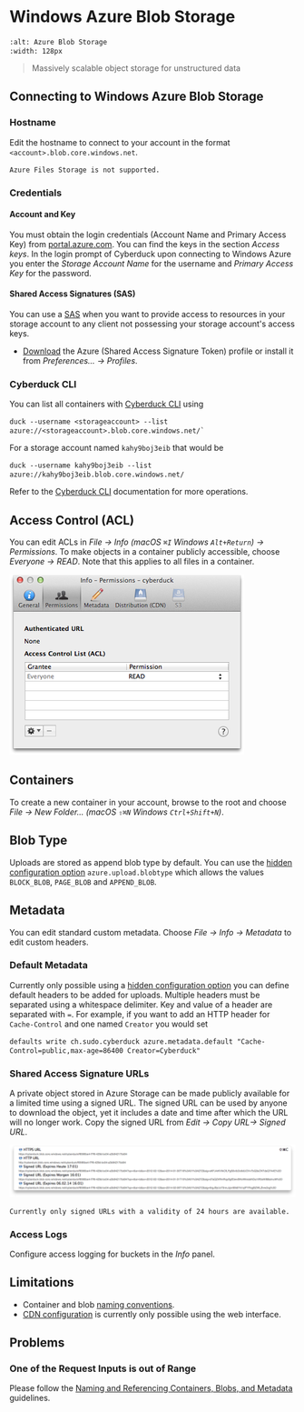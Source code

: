 Windows Azure Blob Storage
====

```{image} _images/azure.png
:alt: Azure Blob Storage
:width: 128px
```

> Massively scalable object storage for unstructured data

## Connecting to Windows Azure Blob Storage

### Hostname

Edit the hostname to connect to your account in the format `<account>.blob.core.windows.net`.

```{warning}
Azure Files Storage is not supported.
```

### Credentials

#### Account and Key

You must obtain the login credentials (Account Name and Primary Access Key) from [portal.azure.com](https://portal.azure.com/). You can find the keys in the section *Access keys*. In the login prompt of Cyberduck upon connecting to Windows Azure you enter the *Storage Account Name* for the username and *Primary Access Key* for the password.

#### Shared Access Signatures (SAS)

You can use a [SAS](https://docs.microsoft.com/en-us/azure/storage/common/storage-sas-overview) when you want to provide access to resources in your storage account to any client not possessing your storage account's access keys.

- [Download](https://profiles.cyberduck.io/Azure%20(Shared%20Access%20Signature%20Token).cyberduckprofile) the Azure (Shared Access Signature Token) profile or install it from *Preferences… → Profiles*.

### Cyberduck CLI

You can list all containers with [Cyberduck CLI](https://duck.sh/) using

	duck --username <storageaccount> --list azure://<storageaccount>.blob.core.windows.net/`

For a storage account named `kahy9boj3eib` that would be 

	duck --username kahy9boj3eib --list azure://kahy9boj3eib.blob.core.windows.net/

Refer to the [Cyberduck CLI](../cli/index.md) documentation for more operations.

## Access Control (ACL)

You can edit ACLs in *File → Info (macOS `⌘I` Windows `Alt+Return`) → Permissions*. To make objects in a container publicly accessible, choose *Everyone → READ*. Note that this applies to all files in a container.

![ACLs](_images/Azure_ACLs.png)

## Containers

To create a new container in your account, browse to the root and choose *File → New Folder... (macOS `⇧⌘N` Windows `Ctrl+Shift+N`)*.

## Blob Type
Uploads are stored as append blob type by default. You can use the [hidden configuration option](../cyberduck/preferences.md#hidden-configuration-options) `azure.upload.blobtype` which allows the values `BLOCK_BLOB`, `PAGE_BLOB` and `APPEND_BLOB`.

## Metadata

You can edit standard custom metadata. Choose *File → Info → Metadata* to edit custom headers.

### Default Metadata

Currently only possible using a [hidden configuration option](../cyberduck/preferences.md#hidden-configuration-options) you can define default headers to be added for uploads. Multiple headers must be separated using a whitespace delimiter. Key and value of a header are separated with `=`. For example, if you want to add an HTTP header for `Cache-Control` and one named `Creator` you would set

	defaults write ch.sudo.cyberduck azure.metadata.default "Cache-Control=public,max-age=86400 Creator=Cyberduck"

### Shared Access Signature URLs

A private object stored in Azure Storage can be made publicly available for a limited time using a signed URL. The signed URL can be used by anyone to download the object, yet it includes a date and time after which the URL will no longer work. Copy the signed URL from *Edit → Copy URL→ Signed URL*.

![Shared Access Signature URLs](_images/Azure_Shared_Access_Signature_URLs.png)

```{note}
Currently only signed URLs with a validity of 24 hours are available.
```

### Access Logs

Configure access logging for buckets in the *Info* panel.

## Limitations

- Container and blob [naming conventions](https://docs.microsoft.com/en-us/rest/api/storageservices/Naming-and-Referencing-Containers--Blobs--and-Metadata).
- [CDN configuration](https://docs.microsoft.com/en-us/azure/cdn/cdn-create-new-endpoint) is currently only possible using the web interface.

## Problems

### One of the Request Inputs is out of Range

Please follow the [Naming and Referencing Containers, Blobs, and Metadata](https://docs.microsoft.com/en-us/rest/api/storageservices/Naming-and-Referencing-Containers--Blobs--and-Metadata) guidelines.